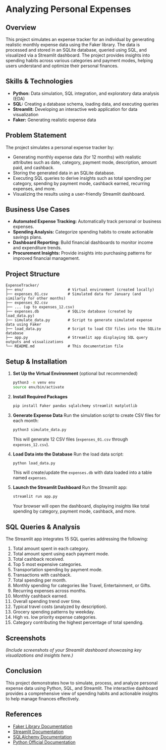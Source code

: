 # Analyzing Personal Expenses

## Overview
This project simulates an expense tracker for an individual by generating realistic monthly expense data using the Faker library. The data is processed and stored in an SQLite database, queried using SQL, and visualized via a Streamlit dashboard. The project provides insights into spending habits across various categories and payment modes, helping users understand and optimize their personal finances.

## Skills & Technologies
- **Python:** Data simulation, SQL integration, and exploratory data analysis (EDA)
- **SQL:** Creating a database schema, loading data, and executing queries
- **Streamlit:** Developing an interactive web application for data visualization
- **Faker:** Generating realistic expense data

## Problem Statement
The project simulates a personal expense tracker by:
- Generating monthly expense data (for 12 months) with realistic attributes such as date, category, payment mode, description, amount paid, and cashback.
- Storing the generated data in an SQLite database.
- Executing SQL queries to derive insights such as total spending per category, spending by payment mode, cashback earned, recurring expenses, and more.
- Visualizing the results using a user-friendly Streamlit dashboard.

## Business Use Cases
- **Automated Expense Tracking:** Automatically track personal or business expenses.
- **Spending Analysis:** Categorize spending habits to create actionable savings plans.
- **Dashboard Reporting:** Build financial dashboards to monitor income and expenditure trends.
- **Procurement Insights:** Provide insights into purchasing patterns for improved financial management.

## Project Structure
```
ExpenseTracker/
├── env/                    # Virtual environment (created locally)
├── expenses_01.csv         # Simulated data for January (and similarly for other months)
├── expenses_02.csv
├── ... (up to expenses_12.csv)
├── expenses.db             # SQLite database (created by load_data.py)
├── simulate_data.py        # Script to generate simulated expense data using Faker
├── load_data.py            # Script to load CSV files into the SQLite database
├── app.py                  # Streamlit app displaying SQL query outputs and visualizations
└── README.md               # This documentation file
```

## Setup & Installation

1. **Set Up the Virtual Environment** (optional but recommended)
   ```bash
   python3 -m venv env
   source env/bin/activate
   ```

2. **Install Required Packages**
   ```bash
   pip install Faker pandas sqlalchemy streamlit matplotlib
   ```

3. **Generate Expense Data**
   Run the simulation script to create CSV files for each month:
   ```bash
   python3 simulate_data.py
   ```
   This will generate 12 CSV files (`expenses_01.csv` through `expenses_12.csv`).

4. **Load Data into the Database**
   Run the load data script:
   ```bash
   python load_data.py
   ```
   This will create/update the `expenses.db` with data loaded into a table named `expenses`.

5. **Launch the Streamlit Dashboard**
   Run the Streamlit app:
   ```bash
   streamlit run app.py
   ```
   Your browser will open the dashboard, displaying insights like total spending by category, payment mode, cashback, and more.

## SQL Queries & Analysis
The Streamlit app integrates 15 SQL queries addressing the following:
1. Total amount spent in each category.
2. Total amount spent using each payment mode.
3. Total cashback received.
4. Top 5 most expensive categories.
5. Transportation spending by payment mode.
6. Transactions with cashback.
7. Total spending per month.
8. Monthly spending for categories like Travel, Entertainment, or Gifts.
9. Recurring expenses across months.
10. Monthly cashback earned.
11. Overall spending trend over time.
12. Typical travel costs (analyzed by description).
13. Grocery spending patterns by weekday.
14. High vs. low priority expense categories.
15. Category contributing the highest percentage of total spending.

## Screenshots
*(Include screenshots of your Streamlit dashboard showcasing key visualizations and insights here.)*

## Conclusion
This project demonstrates how to simulate, process, and analyze personal expense data using Python, SQL, and Streamlit. The interactive dashboard provides a comprehensive view of spending habits and actionable insights to help manage finances effectively.

## References
- [Faker Library Documentation](https://faker.readthedocs.io/en/master/)
- [Streamlit Documentation](https://docs.streamlit.io/)
- [SQLAlchemy Documentation](https://www.sqlalchemy.org/)
- [Python Official Documentation](https://docs.python.org/3/)
